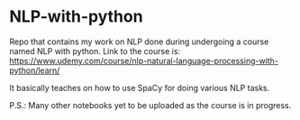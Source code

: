 # NLP-with-python
Repo that contains my work on NLP done during undergoing a course named NLP with python.
Link to the course is: https://www.udemy.com/course/nlp-natural-language-processing-with-python/learn/

It basically teaches on how to use SpaCy for doing various NLP tasks. 

P.S.: Many other notebooks yet to be uploaded as the course is in progress.
